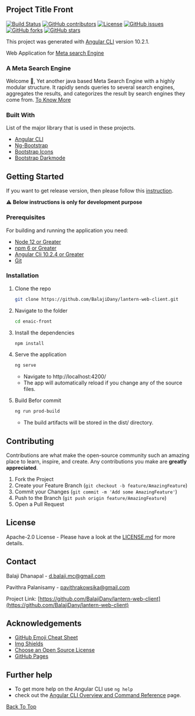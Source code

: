 <!--
*** Thanks for checking out the Best-README-Template. If you have a suggestion
*** that would make this better, please fork the repo and create a pull request
*** or simply open an issue with the tag "enhancement".
*** Thanks again! Now go create something AMAZING! :D
-->



<!-- PROJECT SHIELDS -->
<!--
*** I'm using markdown "reference style" links for readability.
*** Reference links are enclosed in brackets [ ] instead of parentheses ( ).
*** See the bottom of this document for the declaration of the reference variables
*** for contributors-url, forks-url, etc. This is an optional, concise syntax you may use.
*** https://www.markdownguide.org/basic-syntax/#reference-style-links
-->
## Project Title Front

[![Build Status](https://travis-ci.com/BalajiDany/lantern-web-client.svg?token=pqdDDYcKAzzpYPLgX2BL&branch=main)](https://travis-ci.com/BalajiDany/lantern-web-client)
[![GitHub contributors](https://img.shields.io/github/contributors/BalajiDany/lantern-web-client.svg)](https://github.com/BalajiDany/lantern-web-client/graphs/contributors)
[![License](https://img.shields.io/badge/License-Apache%202.0-blue.svg)](https://github.com/BalajiDany/lantern-web-client/blob/main/LICENSE)
[![GitHub issues](https://img.shields.io/github/issues/BalajiDany/lantern-web-client.svg)](https://github.com/BalajiDany/lantern-web-client/issues)
[![GitHub forks](https://img.shields.io/github/forks/BalajiDany/lantern-web-client.svg)](https://github.com/BalajiDany/lantern-web-client/network)
[![GitHub stars](https://img.shields.io/github/stars/BalajiDany/lantern-web-client.svg)](https://github.com/BalajiDany/lantern-web-client/stargazers)

This project was generated with [Angular CLI](https://github.com/angular/angular-cli) version 10.2.1.

Web Application for [Meta search Engine](https://github.com/BalajiDany/lantern.git)

### A Meta Search Engine

Welcome :wave:, Yet another java based Meta Search Engine with a highly modular structure. It rapidly sends queries to several search engines, aggregates the results, and categorizes the result by search engines they come from.
[To Know More](https://github.com/BalajiDany/lantern#a-meta-search-engine)

### Built With
List of the major library that is used in these projects. 
* [Angular CLI](https://github.com/angular/angular-cli)
* [Ng-Bootstrap](https://ng-bootstrap.github.io/#/home)
* [Bootstrap Icons](https://icons.getbootstrap.com/)
* [Bootstrap Darkmode](https://github.com/Clashsoft/bootstrap-darkmode)

## Getting Started
If you want to get release version, then please follow this [instruction](https://github.com/BalajiDany/lantern#installation).

:warning: **Below instructions is only for development purpose**

### Prerequisites

For building and running the application you need:

* [Node 12 or Greater](https://nodejs.org)
* [npm 6 or Greater](https://www.npmjs.com/)
* [Angular Cli 10.2.4 or Greater](https://cli.angular.io/)
* [Git](https://git-scm.com/downloads)


### Installation

1. Clone the repo
   ```sh
   git clone https://github.com/BalajiDany/lantern-web-client.git
   ```
2. Navigate to the folder
   ```sh
   cd enaic-front
   ```
3. Install the dependencies
   ```sh
   npm install
   ```
4. Serve the application
   ```sh
   ng serve
   ```
   * Navigate to http://localhost:4200/
   * The app will automatically reload if you change any of the source files.

5. Build Befor commit
   ```sh
   ng run prod-build
   ```
   * The build artifacts will be stored in the dist/ directory.
   
<!-- CONTRIBUTING -->
## Contributing

Contributions are what make the open-source community such an amazing place to learn, inspire, and create. Any contributions you make are **greatly appreciated**.

1. Fork the Project
2. Create your Feature Branch (`git checkout -b feature/AmazingFeature`)
3. Commit your Changes (`git commit -m 'Add some AmazingFeature'`)
4. Push to the Branch (`git push origin feature/AmazingFeature`)
5. Open a Pull Request

<!-- LICENSE -->
## License

Apache-2.0 License - Please have a look at the [LICENSE.md](LICENSE.md) for more details.

<!-- CONTACT -->
## Contact

Balaji Dhanapal - d.balaji.mc@gmail.com

Pavithra Palanisamy - pavithrakowsika@gmail.com

Project Link: [https://github.com/BalajiDany/lantern-web-client](https://github.com/BalajiDany/lantern-web-client)

## Acknowledgements
* [GitHub Emoji Cheat Sheet](https://www.webpagefx.com/tools/emoji-cheat-sheet)
* [Img Shields](https://shields.io)
* [Choose an Open Source License](https://choosealicense.com)
* [GitHub Pages](https://pages.github.com)

## Further help

* To get more help on the Angular CLI use `ng help`
* check out the [Angular CLI Overview and Command Reference](https://angular.io/cli) page.

[Back To Top](#a-meta-search-engine)

